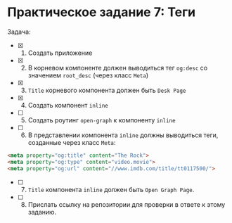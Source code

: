 # Практическое задание 7: Теги
Задача:

- [x] 1. Создать приложение
- [x] 2. В корневом компоненте должен выводиться тег `og:desc` со значением `root_desc` (через класс `Meta`)
- [x] 3. `Title` корневого компонента должен быть `Desk Page`
- [x] 4. Создать компонент `inline`
- [ ] 5. Создать роутинг `open-graph` к компоненту `inline`
- [ ] 6. В представлении компонента `inline` должны выводиться теги, созданные через класс `Meta`:

```html
<meta property="og:title" content="The Rock">
<meta property="og:type" content="video.movie">
<meta property="og:url" content="//www.imdb.com/title/tt0117500/">
```

- [ ] 7. `Title` компонента `inline` должен быть `Open Graph Page`.
- [ ] 8. Прислать ссылку на репозитории для проверки в ответе к этому заданию.
